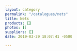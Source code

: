 ```yaml
---
layout: category
permalink: "/catalogues/nets"
title: Nets
products: []
photos: []
suppliers: []
date: 2019-03-29 18:07:41 -0500

---
```

